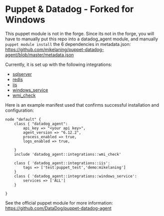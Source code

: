 Puppet & Datadog - Forked for Windows
================

This puppet module is not in the forge. Since its not in the forge, you will have to manually put this repo into a datadog_agent module, and manually `puppet module install` the 6 dependencies in metadata.json: https://github.com/mikelaning/puppet-datadog-agent/blob/master/metadata.json

Currently, it is set up with the following integrations:
- [sqlserver](https://docs.datadoghq.com/integrations/sqlserver/)
- [redis](https://docs.datadoghq.com/integrations/redisdb/)
- [iis](https://docs.datadoghq.com/integrations/iis/)
- [windows_service](https://docs.datadoghq.com/integrations/windows_service/)
- [wmi_check](https://docs.datadoghq.com/integrations/wmi_check/#pagetitle)

Here is an example manifest used that confirms successful installation and configuration:

```
node "default" {
    class { "datadog_agent":
        api_key => "<your api key>",
        agent_version => "6.12.2",
        process_enabled => true,
        logs_enabled => true,

    }
    include 'datadog_agent::integrations::wmi_check'

    class { 'datadog_agent::integrations::iis':
        tags => ['test:puppet_test','demo:mikelaning']
    }
    class { 'datadog_agent::integrations::windows_service':
        services => ['ALL']
    }

}
```

See the official puppet module for more information: https://github.com/DataDog/puppet-datadog-agent
